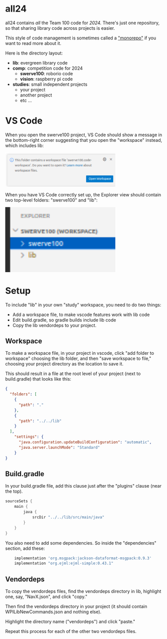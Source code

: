 # all24

all24 contains *all* the Team 100 code for *2024.*  There's just one repository,
so that sharing library code across projects is easier.

This style of code management is sometimes called a ["monorepo"](https://en.wikipedia.org/wiki/Monorepo) if you want to read more about it.

Here is the directory layout:

* **lib**: evergreen library code
* **comp**: competition code for 2024
  * **swerve100**: roborio code
  * **vision**: raspberry pi code
* **studies**: small independent projects
  * your project
  * another project
  * etc ...

# VS Code

When you open the swerve100 project, VS Code should show a message in the bottom-right corner suggesting that you open the "workspace" instead, which includes lib:

<img src="openworkspace.png" width=350/>

When you have VS Code correctly set up, the Explorer view should contain two top-level folders: "swerve100" and "lib":

<img src="workspace.png" width=350/>

# Setup

To include "lib" in your own "study" workspace, you need to do two things:

* Add a workspace file, to make vscode features work with lib code
* Edit build.gradle, so gradle builds include lib code
* Copy the lib vendordeps to your project.

## Workspace

To make a workspace file, in your project in vscode, click "add folder to workspace" choosing the lib folder, and then "save workspace to file," choosing your project directory as the location to save it.

This should result in a file at the root level of your project (next to build.gradle) that looks like this:

```json
{
  "folders": [
    {
      "path": "."
    },
    {
      "path": "../../lib"
    }
  ],
    "settings": {
      "java.configuration.updateBuildConfiguration": "automatic",
      "java.server.launchMode": "Standard"
    }
}
```

## Build.gradle

In your build.gradle file, add this clause just after the "plugins" clause (near the top).

```gradle
sourceSets {
    main {
        java {
            srcDir "../../lib/src/main/java"
        }
    }
}
```

You also need to add some dependencies.  So inside the "dependencies" section, add these:

```gradle
    implementation 'org.msgpack:jackson-dataformat-msgpack:0.9.3'
    implementation "org.ejml:ejml-simple:0.43.1"
```

## Vendordeps

To copy the vendordeps files, find the vendordeps directory in lib, highlight one, say, "NavX.json", and click "copy."

Then find the vendordeps directory in your project (it should contain WPILibNewCommands.json and nothing else).

Highlight the directory name ("vendordeps") and click "paste."

Repeat this process for each of the other two vendordeps files.

